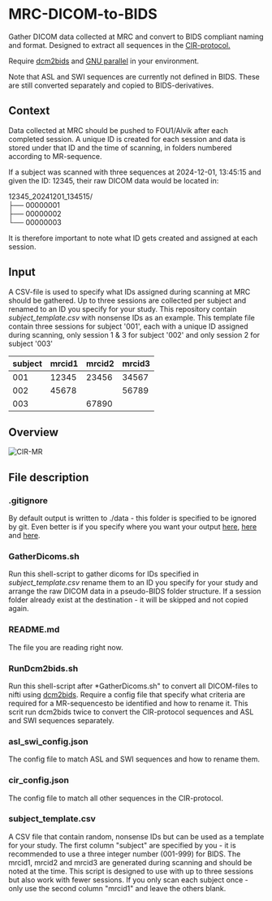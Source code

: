 # MRC-DICOM-to-BIDS
Gather DICOM data collected at MRC and convert to BIDS compliant naming and format. Designed to extract all sequences in the [CIR-protocol.](https://github.com/k-CIR/CIR_wiki/wiki/CIR-MR%E2%80%90Protocol)

Require [dcm2bids](https://unfmontreal.github.io/Dcm2Bids/3.2.0/) and [GNU parallel](https://www.gnu.org/software/parallel/) in your environment.

Note that ASL and SWI sequences are currently not defined in BIDS. These are still converted separately and copied to BIDS-derivatives.

## Context
Data collected at MRC should be pushed to FOU1/Alvik after each completed session. A unique ID is created for each session and data is stored under that ID and the time of scanning, in folders numbered according to MR-sequence. 

If a subject was scanned with three sequences at 2024-12-01, 13:45:15 and given the ID: 12345, their raw DICOM data would be located in:

12345_20241201_134515/ <br>
├── 00000001 <br>
├── 00000002 <br>
└── 00000003 <br>

It is therefore important to note what ID gets created and assigned at each session.

## Input
A CSV-file is used to specify what IDs assigned during scanning at MRC should be gathered. Up to three sessions are collected per subject and renamed to an ID you specify for your study. This repository contain _subject_template.csv_ with nonsense IDs as an example. This template file contain three sessions for subject '001', each with a unique ID assigned during scanning, only session 1 & 3 for subject '002' and only session 2 for subject '003'

subject | mrcid1 | mrcid2 | mrcid3
--- | --- | --- | ---
001 | 12345 | 23456 | 34567
002 | 45678 |  | 56789
003 |  | 67890 | 

## Overview
![CIR-MR](https://github.com/user-attachments/assets/d6411ef3-1698-4612-8fd6-ae42dd86a814)

## File description

### .gitignore
By default output is written to ./data - this folder is specified to be ignored by git. Even better is if you specify where you want your output [here](https://github.com/k-CIR/MRC-DICOM-to-BIDS/blob/dfc1740590513d1a329d0b9e551b6b5097a1b87b/GatherDicoms.sh#L16), [here](https://github.com/k-CIR/MRC-DICOM-to-BIDS/blob/dfc1740590513d1a329d0b9e551b6b5097a1b87b/RunDcm2bids.sh#L11) and [here](https://github.com/k-CIR/MRC-DICOM-to-BIDS/blob/dfc1740590513d1a329d0b9e551b6b5097a1b87b/RunDcm2bids.sh#L13).

### GatherDicoms.sh
Run this shell-script to gather dicoms for IDs specified in _subject_template.csv_ rename them to an ID you specify for your study and arrange the raw DICOM data in a pseudo-BIDS folder structure. If a session folder already exist at the destination - it will be skipped and not copied again.

### README.md
The file you are reading right now.

### RunDcm2bids.sh
Run this shell-script after *GatherDicoms.sh" to convert all DICOM-files to nifti using [dcm2bids](https://unfmontreal.github.io/Dcm2Bids/3.2.0/). Require a config file that specify what criteria are required for a MR-sequencesto be identified and how to rename it. This scrit run dcm2bids twice to convert the CIR-protocol sequences and ASL and SWI sequences separately.

### asl_swi_config.json
The config file to match ASL and SWI sequences and how to rename them.

### cir_config.json
The config file to match all other sequences in the CIR-protocol.

### subject_template.csv
A CSV file that contain random, nonsense IDs but can be used as a template for your study. The first column "subject" are specified by you - it is recommended to use a three integer number (001-999) for BIDS. The mrcid1, mrcid2 and mrcid3 are generated during scanning and should be noted at the time. This script is designed to use with up to three sessions but also work with fewer sessions. If you only scan each subject once - only use the second column "mrcid1" and leave the others blank.
